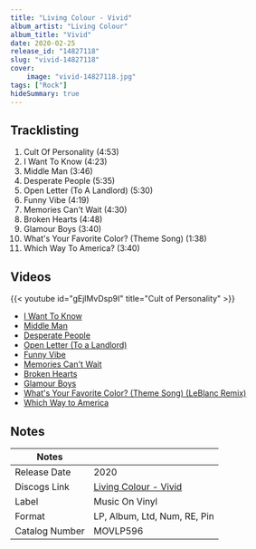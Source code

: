```yaml
---
title: "Living Colour - Vivid"
album_artist: "Living Colour"
album_title: "Vivid"
date: 2020-02-25
release_id: "14827118"
slug: "vivid-14827118"
cover:
    image: "vivid-14827118.jpg"
tags: ["Rock"]
hideSummary: true
---
```


## Tracklisting
1. Cult Of Personality (4:53)
2. I Want To Know (4:23)
3. Middle Man (3:46)
4. Desperate People (5:35)
5. Open Letter (To A Landlord) (5:30)
6. Funny Vibe (4:19)
7. Memories Can't Wait (4:30)
8. Broken Hearts (4:48)
9. Glamour Boys (3:40)
10. What's Your Favorite Color? (Theme Song) (1:38)
11. Which Way To America? (3:40)

## Videos
{{< youtube id="gEjlMvDsp9I" title="Cult of Personality" >}}
- [I Want To Know](https://www.youtube.com/watch?v=gMzHmdo7BEw)
- [Middle Man](https://www.youtube.com/watch?v=oQl1yqQGJp8)
- [Desperate People](https://www.youtube.com/watch?v=D3Mb9e8mqsg)
- [Open Letter (To a Landlord)](https://www.youtube.com/watch?v=yEeyR6F-RCI)
- [Funny Vibe](https://www.youtube.com/watch?v=R7Dq8CT0l0E)
- [Memories Can't Wait](https://www.youtube.com/watch?v=VSkm4Dr2AzQ)
- [Broken Hearts](https://www.youtube.com/watch?v=pO1hImyPtS8)
- [Glamour Boys](https://www.youtube.com/watch?v=9bvU5Vl0H-M)
- [What's Your Favorite Color? (Theme Song) (LeBlanc Remix)](https://www.youtube.com/watch?v=hjmS6rlK6oc)
- [Which Way to America](https://www.youtube.com/watch?v=IokyWj54ZLs)

## Notes

| Notes          |             |
| ---------------| ----------- |
| Release Date   | 2020 |
| Discogs Link   | [Living Colour - Vivid](https://www.discogs.com/release/14827118) |
| Label          | Music On Vinyl |
| Format         | LP, Album, Ltd, Num, RE, Pin |
| Catalog Number | MOVLP596 |

